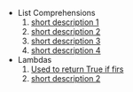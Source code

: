 * List Comprehensions
	1. [short description 1](https://path.copied/for/permalink/to/code)
	2. [short description 2](https://path.copied/for/permalink/to/code)
	3. [short description 3](https://path.copied/for/permalink/to/code)
	4. [short description 4](https://path.copied/for/permalink/to/code)
* Lambdas
	1. [Used to return True if firs](https://path.copied/for/permalink/to/code)
	2. [short description 2](https://path.copied/for/permalink/to/code)